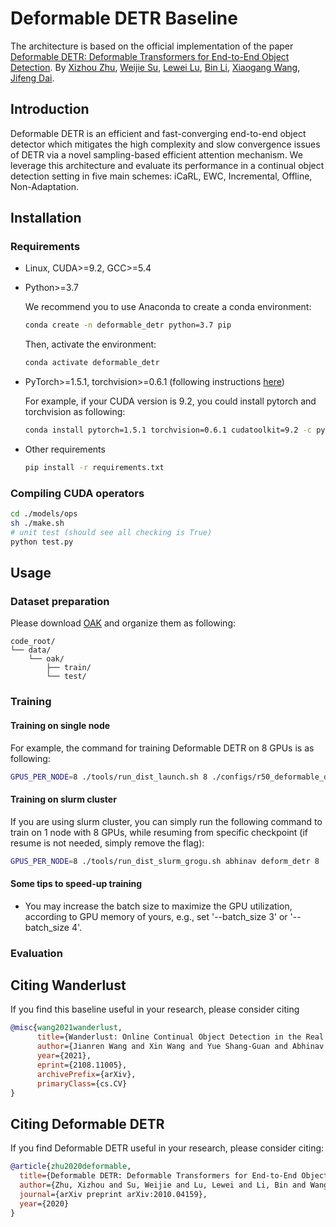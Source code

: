 # Deformable DETR Baseline

The architecture is based on the official implementation of the paper [Deformable DETR: Deformable Transformers for End-to-End Object Detection](https://arxiv.org/abs/2010.04159).
By [Xizhou Zhu](https://scholar.google.com/citations?user=02RXI00AAAAJ),  [Weijie Su](https://www.weijiesu.com/),  [Lewei Lu](https://www.linkedin.com/in/lewei-lu-94015977/), [Bin Li](http://staff.ustc.edu.cn/~binli/), [Xiaogang Wang](http://www.ee.cuhk.edu.hk/~xgwang/), [Jifeng Dai](https://jifengdai.org/).

## Introduction

Deformable DETR is an efficient and fast-converging end-to-end object detector which mitigates the high complexity and slow convergence issues of DETR via a novel sampling-based efficient attention mechanism. We leverage this architecture and evaluate its performance in a continual object detection setting in five main schemes: iCaRL, EWC, Incremental, Offline, Non-Adaptation.

## Installation

### Requirements

* Linux, CUDA>=9.2, GCC>=5.4
  
* Python>=3.7

    We recommend you to use Anaconda to create a conda environment:
    ```bash
    conda create -n deformable_detr python=3.7 pip
    ```
    Then, activate the environment:
    ```bash
    conda activate deformable_detr
    ```
  
* PyTorch>=1.5.1, torchvision>=0.6.1 (following instructions [here](https://pytorch.org/))

    For example, if your CUDA version is 9.2, you could install pytorch and torchvision as following:
    ```bash
    conda install pytorch=1.5.1 torchvision=0.6.1 cudatoolkit=9.2 -c pytorch
    ```
  
* Other requirements
    ```bash
    pip install -r requirements.txt
    ```

### Compiling CUDA operators
```bash
cd ./models/ops
sh ./make.sh
# unit test (should see all checking is True)
python test.py
```

## Usage

### Dataset preparation

Please download [OAK](https://oakdata.github.io) and organize them as following:

```
code_root/
└── data/
    └── oak/
        ├── train/
        └── test/
```

### Training

#### Training on single node

For example, the command for training Deformable DETR on 8 GPUs is as following:

```bash
GPUS_PER_NODE=8 ./tools/run_dist_launch.sh 8 ./configs/r50_deformable_detr.sh --output_dir=output/incremental_oak_1 --train_mode=incremental --batch_size=2 --iterations=10 --dataset_file=oak --lr=1e-4 --lr_backbone=1e-5 --lr_drop=1000
```

#### Training on slurm cluster

If you are using slurm cluster, you can simply run the following command to train on 1 node with 8 GPUs, while resuming from specific checkpoint (if resume is not needed, simply remove the flag):

```bash
GPUS_PER_NODE=8 ./tools/run_dist_slurm_grogu.sh abhinav deform_detr 8 ./configs/r50_deformable_detr.sh --output_dir=output/incremental_oak_1 --train_mode=incremental --batch_size=2 --iterations=10 --dataset_file=oak --oak_path=/grogu/user/jianrenw/data --lr=1e-4 --lr_backbone=1e-5 --lr_drop=1000 --resume /path/to/checkpoint/checkpoint.pth
```

#### Some tips to speed-up training
* You may increase the batch size to maximize the GPU utilization, according to GPU memory of yours, e.g., set '--batch_size 3' or '--batch_size 4'.

### Evaluation


## Citing Wanderlust
If you find this baseline useful in your research, please consider citing
```bibtex
@misc{wang2021wanderlust,
      title={Wanderlust: Online Continual Object Detection in the Real World}, 
      author={Jianren Wang and Xin Wang and Yue Shang-Guan and Abhinav Gupta},
      year={2021},
      eprint={2108.11005},
      archivePrefix={arXiv},
      primaryClass={cs.CV}
}
```
## Citing Deformable DETR
If you find Deformable DETR useful in your research, please consider citing:
```bibtex
@article{zhu2020deformable,
  title={Deformable DETR: Deformable Transformers for End-to-End Object Detection},
  author={Zhu, Xizhou and Su, Weijie and Lu, Lewei and Li, Bin and Wang, Xiaogang and Dai, Jifeng},
  journal={arXiv preprint arXiv:2010.04159},
  year={2020}
}
```
